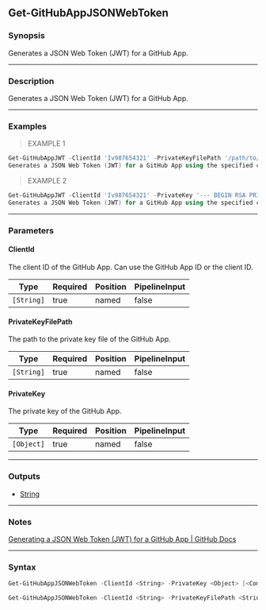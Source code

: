 Get-GitHubAppJSONWebToken
-------------------------

### Synopsis
Generates a JSON Web Token (JWT) for a GitHub App.

---

### Description

Generates a JSON Web Token (JWT) for a GitHub App.

---

### Examples
> EXAMPLE 1

```PowerShell
Get-GitHubAppJWT -ClientId 'Iv987654321' -PrivateKeyFilePath '/path/to/private-key.pem'
Generates a JSON Web Token (JWT) for a GitHub App using the specified client ID and private key file path.
```
> EXAMPLE 2

```PowerShell
Get-GitHubAppJWT -ClientId 'Iv987654321' -PrivateKey '--- BEGIN RSA PRIVATE KEY --- ... --- END RSA PRIVATE KEY ---'
Generates a JSON Web Token (JWT) for a GitHub App using the specified client ID and private key.
```

---

### Parameters
#### **ClientId**
The client ID of the GitHub App.
Can use the GitHub App ID or the client ID.

|Type      |Required|Position|PipelineInput|
|----------|--------|--------|-------------|
|`[String]`|true    |named   |false        |

#### **PrivateKeyFilePath**
The path to the private key file of the GitHub App.

|Type      |Required|Position|PipelineInput|
|----------|--------|--------|-------------|
|`[String]`|true    |named   |false        |

#### **PrivateKey**
The private key of the GitHub App.

|Type      |Required|Position|PipelineInput|
|----------|--------|--------|-------------|
|`[Object]`|true    |named   |false        |

---

### Outputs
* [String](https://learn.microsoft.com/en-us/dotnet/api/System.String)

---

### Notes
[Generating a JSON Web Token (JWT) for a GitHub App | GitHub Docs](https://docs.github.com/en/apps/creating-github-apps/authenticating-with-a-github-app/generating-a-json-web-token-jwt-for-a-github-app#example-using-powershell-to-generate-a-jwt)

---

### Syntax
```PowerShell
Get-GitHubAppJSONWebToken -ClientId <String> -PrivateKey <Object> [<CommonParameters>]
```
```PowerShell
Get-GitHubAppJSONWebToken -ClientId <String> -PrivateKeyFilePath <String> [<CommonParameters>]
```
